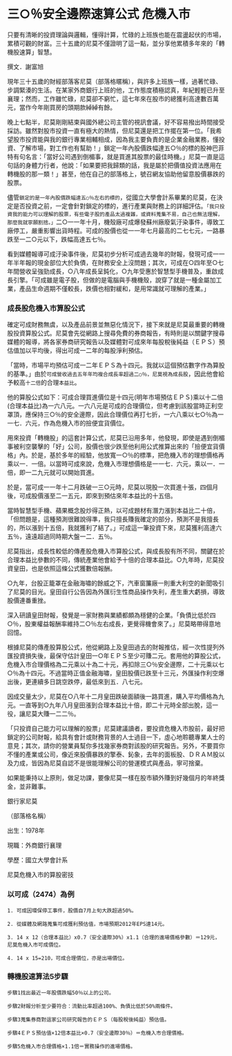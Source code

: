 # 三○％安全邊際速算公式 危機入市


只要有清晰的投資理論與邏輯，懂得計算，忙碌的上班族也能在震盪起伏的市場，累積可觀的財富。三十五歲的尼莫不僅證明了這一點，並分享他累積多年來的「轉機股速算」智慧。

撰文．謝富旭

現年三十五歲的財經部落客尼莫（部落格暱稱），與許多上班族一樣，過著忙碌、步調緊湊的生活。在某家外商銀行上班的他，工作態度積極認真，年紀輕輕已升至襄理；然而，工作雖忙碌，尼莫卻不窮忙，這七年來在股市的總獲利高達數百萬元，當作今年剛買房的頭期款綽綽有餘。

晚上七點半，尼莫剛剛結束與國外總公司主管的視訊會議，好不容易撥出時間接受採訪。雖然對股市投資一直有極大的熱情，但尼莫還是把工作擺在第一位。「我希望股市投資能與我的銀行專業相輔相成，因為我主要負責的是企業金融業務，懂投資、了解市場，對工作也有幫助！」鎖定一年內股價跌幅達五○％的標的股神巴菲特有句名言：「當好公司遇到倒楣事，就是買進其股票的最佳時機。」尼莫一直是這句話的身體力行者，他說：「如果要把我歸類的話，我是屬於把價值投資法應用在轉機股的那一類！」甚至，他在自己的部落格上，號召網友協助他留意股價暴跌的股票。

儘管`鎖定的是一年內股價跌幅達五○％左右的標的`，從國立大學會計系畢業的尼莫，在決定是否投資之前，一定會針對鎖定的標的，進行產業與財務上的詳細評估。`「我只投資我的能力可以理解的股票，有些電子股的產品太過複雜，或資料蒐集不易，自己也無法理解，那麼我就寧願割捨。」`二○一一年十月，機殼廠可成爆發蘇州廠廢氣汙染事件，導致工廠停工，嚴重影響出貨時程。可成的股價也從一一年七月最高的二七七元，一路暴跌至一二○元以下，跌幅高達五七％。

看到媒體報導可成汙染事件後，尼莫初步分析可成過去幾年的財報，發現可成一一年半年報的現金部位大於負債，在財務安全上沒問題；其次，可成在○四年至○七年間營收呈強勁成長，○八年成長呈鈍化，○九年受惠於智慧型手機普及，重啟成長引擎。「可成雖是電子股，但做的是電腦與手機機殼，說穿了就是一種金屬加工業，產品生命週期不僅較長，跌價也相對緩和，是用常識就可理解的產業。」

### 成長股危機入市算股公式

確定可成財務無虞，以及產品前景並無惡化情況下，接下來就是尼莫最重要的轉機股投資算股公式。尼莫會先從網路上搜尋免費的券商報告，有時則是以關鍵字搜尋媒體的報導，將各家券商研究報告以及媒體對可成來年每股稅後純益（ＥＰＳ）預估值加以平均後，得出可成一二年的每股淨利預估。

「當時，市場平均預估可成一二年ＥＰＳ為十四元。我就以這個預估數字作為算股的基準。」由於`可成營收過去五年年均複合成長率超過二○％，尼莫視為成長股`，因此他會給予較高`十二倍`的合理`本益比`。

他的算股公式如下：可成合理買進價位是十四元(明年市場預估ＥＰＳ)乘以十二倍(合理本益比)為一六八元。一六八元是可成的合理價位，但考慮到該股當時正利空罩頂，應保持三○％的安全邊際，因此合理價位再打七折，一六八乘以七○％為一一七．六元，作為危機入市的撿便宜貨價位。

用來投資「轉機股」的這套計算公式，尼莫已沿用多年，他發現，即使是遇到倒楣事被利空襲擊的「好」公司，股價也很少跌至他利用公式推算出來的「撿便宜貨價格」內。於是，基於多年的經驗，他放寬一○％的標準，把危機入市的理想價格再乘以一．一倍。以當時可成來說，危機入市理想價格是一一七．六元，乘以一．一倍，即一二九元就可以開始買進。

於是，當可成一一年十二月跌破一三○元時，尼莫以現股一次買進十張，四個月後，可成股價漲至二一五元，即來到預估來年本益比的十五倍。

當時智慧型手機、蘋果概念股炒得正熱，以可成題材有潛力漲到本益比二十倍，「但問題是，這種預測很難說得準，我只擅長賺我確定的部分，預測不是我擅長的，所以漲到十五倍，我就獲利了結了。」可成這一筆投資下來，尼莫獲利高達六五％，遠遠超過同時期大盤一二．五％。

尼莫指出，成長性較低的傳產股危機入市算股公式，與成長股有所不同，關鍵在於合理本益比參數的不同，傳統產業他會給予十倍的合理本益比。○九年時，尼莫投資皇田，也是依照這條公式獲數倍報酬。

○九年，台股正籠罩在金融海嘯的餘威之下，汽車窗簾廠一則重大利空的新聞吸引了尼莫的目光。皇田自行公告因為外匯衍生性商品操作失利，產生重大虧損，導致股價連番重挫。

深入研讀皇田財報，發覺是一家財務與業績都頗為穩健的企業。「負債比低於四○％，股東權益報酬率維持二○％左右成長，更覺得機會來了。」尼莫略帶得意地回憶。

根據尼莫的傳產股算股公式，他從網路上及皇田過去的財報推估，經一次性提列外匯投資損失後，最保守估計皇田一○年ＥＰＳ至少可賺二元。套用他的算股公式，危機入市合理價格為二元乘以十為二十元，再扣除三○％安全邊際，二十元乘以七○％為十四元。不過當時正值金融海嘯，皇田股價已跌至十三元，外匯操作利空爆出後，更連續多日跳空跌停，最低來到五．八七元。

因成交量太少，尼莫在○八年十二月皇田跌破面額後一路買進，購入平均價格為九元。一直等到○九年八月皇田漲到合理本益比十倍，即二十元時全部出脫，這一役，讓尼莫大賺一二二％。

「只投資自己能力可以理解的股票」尼莫建議讀者，要投資危機入市股前，最好把鎖定的公司財報，給具有會計或財務背景的人士過目一下，虛心地聆聽專業人士的意見；其次，請你的營業員幫你多找幾家券商對該股的研究報告。另外，不要買你不懂的產業或公司，像近來股價暴跌的擎泰、鈊象，去年的面板股、ＤＲＡＭ股以及力成，皆因為尼莫自認不是很能理解公司的營運模式與產品，寧可捨棄。

如果能秉持以上原則，做足功課，要像尼莫一樣在股市額外賺到好幾個月的年終獎金，並非難事。

銀行家尼莫

（部落格名稱）

出生：1978年

現職：外商銀行襄理

學歷：國立大學會計系

尼莫危機入市的算股密技

### 以可成（2474）為例

```
1. 可成因環保停工事件，股價自7月上旬大跌超過50%。

2. 從媒體及網路蒐集可成獲利預估值，市場預期2012年EPS達14元。

3. 14 x 12（合理本益比）x0.7（安全邊際30%）x1.1（合理的進場價格參數）＝129元，尼莫危機入市可成價位。

4. 14 x 15=210，可成合理價位，亦是出場價位。
```
### 轉機股速算法5步驟
```
步驟1找出最近一年股價跌幅50％以上的公司。

步驟2財報分析至少要符合：流動比率超過100%、負債比低於50%兩條件。

步驟3蒐集券商對這家公司研究報告的ＥＰＳ（每股稅後純益）預估值。

步驟4ＥＰＳ預估值×12倍本益比×0.7（安全邊際30％）＝危機入市合理價格。

步驟5危機入市合理價格×1.1倍＝實務操作的進場價格。
```
